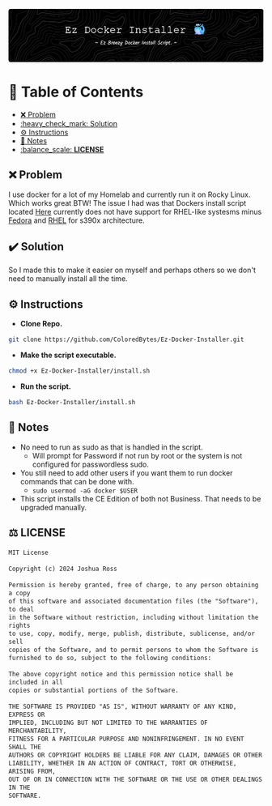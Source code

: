 ![Header](./assets/images/github-header-image.png)

# :link: Table of Contents

- [:x: Problem](#x-problem)
- [:heavy\_check\_mark: Solution](#heavy_check_mark-solution)
- [:gear: Instructions](#gear-instructions)
- [:memo: Notes](#memo-notes)
- [:balance\_scale: **LICENSE**](#balance_scale-license)


## :x: Problem

I use docker for a lot of my Homelab and currently run it on Rocky Linux. Which works great BTW! The issue I had was that Dockers install script located [Here](https://get.docker.com/) currently does not have support for RHEL-like systesms minus [Fedora](https://docs.docker.com/engine/install/fedora/) and [RHEL](https://docs.docker.com/engine/install/rhel/) for s390x architecture.

## :heavy_check_mark: Solution

So I made this to make it easier on myself and perhaps others so we don't need to manually install all the time. 

## :gear: Instructions

- **Clone Repo.**
```bash
git clone https://github.com/ColoredBytes/Ez-Docker-Installer.git
```
- **Make the script executable.**
```bash
chmod +x Ez-Docker-Installer/install.sh
```
- **Run the script.**
 ```bash
 bash Ez-Docker-Installer/install.sh
```

## :memo: Notes

- No need to run as sudo as that is handled in the script.
    - Will prompt for Password if not run by root or the system is not configured for passwordless sudo.
- You still need to add other users if you want them to run docker commands that can be done with.
    - `sudo usermod -aG docker $USER`<br>
- This script installs the CE Edition of both not Business. That needs to be upgraded manually.


## :balance_scale: **LICENSE**

```
MIT License

Copyright (c) 2024 Joshua Ross

Permission is hereby granted, free of charge, to any person obtaining a copy
of this software and associated documentation files (the "Software"), to deal
in the Software without restriction, including without limitation the rights
to use, copy, modify, merge, publish, distribute, sublicense, and/or sell
copies of the Software, and to permit persons to whom the Software is
furnished to do so, subject to the following conditions:

The above copyright notice and this permission notice shall be included in all
copies or substantial portions of the Software.

THE SOFTWARE IS PROVIDED "AS IS", WITHOUT WARRANTY OF ANY KIND, EXPRESS OR
IMPLIED, INCLUDING BUT NOT LIMITED TO THE WARRANTIES OF MERCHANTABILITY,
FITNESS FOR A PARTICULAR PURPOSE AND NONINFRINGEMENT. IN NO EVENT SHALL THE
AUTHORS OR COPYRIGHT HOLDERS BE LIABLE FOR ANY CLAIM, DAMAGES OR OTHER
LIABILITY, WHETHER IN AN ACTION OF CONTRACT, TORT OR OTHERWISE, ARISING FROM,
OUT OF OR IN CONNECTION WITH THE SOFTWARE OR THE USE OR OTHER DEALINGS IN THE
SOFTWARE.
```
